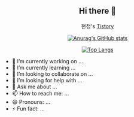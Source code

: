 <div align=center>

## Hi there 👋

현정's [Tistory](https://cchloe0927.tistory.com/)


[![Anurag's GitHub stats](https://github-readme-stats.vercel.app/api?username=cchloe0927)](https://github.com/anuraghazra/github-readme-stats)
<br/>

[![Top Langs](https://github-readme-stats.vercel.app/api/top-langs/?username=cchloe0927&layout=compact)](https://github.com/anuraghazra/github-readme-stats)
</div>



- 🔭 I’m currently working on ...
- 🌱 I’m currently learning ...
- 👯 I’m looking to collaborate on ...
- 🤔 I’m looking for help with ...
- 💬 Ask me about ...
- 📫 How to reach me: ...
- 😄 Pronouns: ...
- ⚡ Fun fact: ...


